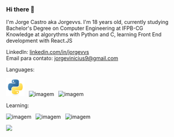 ### Hi there 👋

<p align="center">

I'm Jorge Castro aka Jorgevvs. I'm 18 years old, currently studying Bachelor's Degree on Computer Engineering at IFPB-CG<br/>
Knowledge at algorythms with Python and C, learning Front End development with React.JS<br/>
  
LinkedIn: [linkedin.com/in/jorgevvs](https://www.linkedin.com/in/jorgevvs)<br/>
Email para contato: jorgevinicius9@gmail.com<br/>

Languages:

<img src="https://raw.githubusercontent.com/devicons/devicon/master/icons/python/python-original.svg" alt="imagem" width="50"> &nbsp;
<img src="https://upload.wikimedia.org/wikipedia/commons/thumb/9/99/Unofficial_JavaScript_logo_2.svg/1200px-Unofficial_JavaScript_logo_2.svg.png" alt="imagem" width="50"> &nbsp;
<img src="https://bognarjunior.files.wordpress.com/2018/09/typescript.png" alt="imagem" width="50"> &nbsp;
  
Learning:

<img src="https://upload.wikimedia.org/wikipedia/commons/thumb/a/a7/React-icon.svg/1200px-React-icon.svg.png" alt="imagem" width="70"> &nbsp;
<img src="https://miro.medium.com/max/600/1*OxrVa522YUsNX36ENw6sNw.png" alt="imagem" width="50"> &nbsp;
<img src="https://www.gstatic.com/devrel-devsite/prod/v0089c83aa8227c3439bf2708c0795dd13db533711d44eb626e640152d9fdf05e/firebase/images/touchicon-180.png" alt="imagem" width="50"> &nbsp;


<img height="180em" src="https://github-readme-stats.vercel.app/api/top-langs/?username=jorgevvs&layout=compact&langs_count=7&theme=dracula"/> </a>
